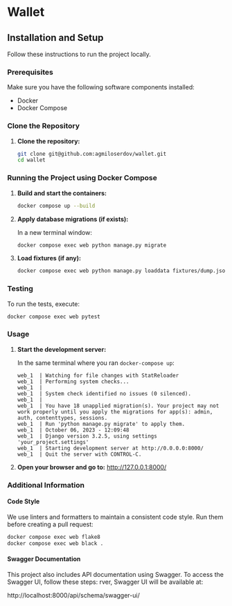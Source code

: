 # Wallet

## Installation and Setup

Follow these instructions to run the project locally.

### Prerequisites

Make sure you have the following software components installed:

- Docker
- Docker Compose

### Clone the Repository

1. **Clone the repository:**

    ```bash
    git clone git@github.com:agmiloserdov/wallet.git
    cd wallet
    ```

### Running the Project using Docker Compose

1. **Build and start the containers:**

    ```bash
    docker compose up --build
    ```

2. **Apply database migrations (if exists):**

    In a new terminal window:

    ```bash
    docker compose exec web python manage.py migrate
    ```


3. **Load fixtures (if any):**

    ```bash
    docker compose exec web python manage.py loaddata fixtures/dump.json
    ```

### Testing

To run the tests, execute:

```bash
docker compose exec web pytest
```

### Usage

1. **Start the development server:**

    In the same terminal where you ran `docker-compose up`:

    ```plain text
    web_1  | Watching for file changes with StatReloader
    web_1  | Performing system checks...
    web_1  | 
    web_1  | System check identified no issues (0 silenced).
    web_1  | 
    web_1  | You have 18 unapplied migration(s). Your project may not work properly until you apply the migrations for app(s): admin, auth, contenttypes, sessions.
    web_1  | Run 'python manage.py migrate' to apply them.
    web_1  | October 06, 2023 - 12:09:48
    web_1  | Django version 3.2.5, using settings 'your_project.settings'
    web_1  | Starting development server at http://0.0.0.0:8000/
    web_1  | Quit the server with CONTROL-C.
    ```

2. **Open your browser and go to:**
http://127.0.0.1:8000/

### Additional Information

#### Code Style

We use linters and formatters to maintain a consistent code style. Run them before creating a pull request:

```bash
docker compose exec web flake8
docker compose exec web black .
```

#### Swagger Documentation

This project also includes API documentation using Swagger. To access the Swagger UI, follow these steps:
rver, Swagger UI will be available at:

http://localhost:8000/api/schema/swagger-ui/
